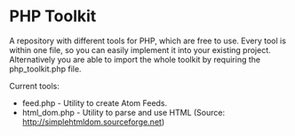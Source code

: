 # PHP Toolkit

A repository with different tools for PHP, which are free to use.
Every tool is within one file, so you can easily implement it into your existing project.
Alternatively you are able to import the whole toolkit by requiring the php_toolkit.php file.

Current tools:
- feed.php - Utility to create Atom Feeds.
- html_dom.php - Utility to parse and use HTML (Source: http://simplehtmldom.sourceforge.net)
